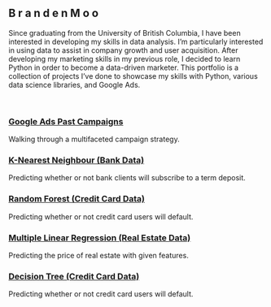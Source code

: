 ## B r a n d e n  M o o

Since graduating from the University of British Columbia, I have been interested in developing my skills in data analysis. I’m particularly interested in using data to assist in company growth and user acquisition. After developing my marketing skills in my previous role, I decided to learn Python in order to become a data-driven marketer. This portfolio is a collection of projects I’ve done to showcase my skills with Python, various data science libraries, and Google Ads.

<br>


### [Google Ads Past Campaigns](https://brandenmoo.github.io/GoogleAds/)
Walking through a multifaceted campaign strategy.

### [K-Nearest Neighbour (Bank Data)](https://brandenmoo.github.io/KNN-bank/)
Predicting whether or not bank clients will subscribe to a term deposit. 

### [Random Forest (Credit Card Data)](https://brandenmoo.github.io/RandomForestDefault/)
Predicting whether or not credit card users will default.

### [Multiple Linear Regression (Real Estate Data)](https://brandenmoo.github.io/LinearRegressionRealEstate/)
Predicting the price of real estate with given features.

### [Decision Tree (Credit Card Data)](https://brandenmoo.github.io/DecisionTreeDefault/)
Predicting whether or not credit card users will default.


